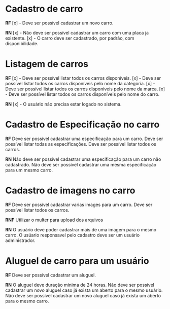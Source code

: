 # Cadastro de carro

**RF**
[x] - Deve ser possível cadastrar um novo carro.

**RN**
[x] - Não deve ser possível cadastrar um carro com uma placa ja existente.
[x] - O carro deve ser cadastrado, por padrão, com disponibilidade.
<!-- O usúario responsavel pelo cadastro deve ser um usuário administrador. -->

# Listagem de carros

**RF**
[x] - Deve ser possível listar todos os carros disponíveis.
[x] - Deve ser possível listar todos os carros disponíveis pelo nome da categoria.
[x] - Deve ser possível listar todos os carros disponíveis pelo nome da marca.
[x] - Deve ser possível listar todos os carros disponíveis pelo nome do carro.

**RN**
[x] - O usuário náo precisa estar logado no sistema.

# Cadastro de Especificação no carro

**RF**
Deve ser possível cadastrar uma especificação para um carro.
Deve ser possível listar todas as especificações.
Deve ser possível listar todos os carros.

**RN**
Não deve ser possível cadastrar uma especificação para um carro não cadastrado.
Não deve ser possível cadastrar uma mesma especificação para um mesmo carro.

# Cadastro de imagens no carro

**RF**
Deve ser possível cadastrar varias images para um carro.
Deve ser possível listar todos os carros.

**RNF**
Utilizar o multer para upload dos arquivos

**RN**
O usuário deve poder cadastrar mais de uma imagem para o mesmo carro.
O usúario responsavel pelo cadastro deve ser um usuário administrador.

# Aluguel de carro para um usuário

**RF**
Deve ser possível cadastrar um aluguel.

**RN**
O aluguel deve duração minima de 24 horas.
Não deve ser possível cadastrar um novo aluguel caso já exista um aberto para o mesmo usuário.
Não deve ser possível cadastrar um novo aluguel caso já exista um aberto para o mesmo carro.